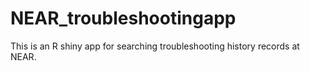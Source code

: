 # NEAR_troubleshootingapp
This is an R shiny app for searching troubleshooting history records at NEAR.
